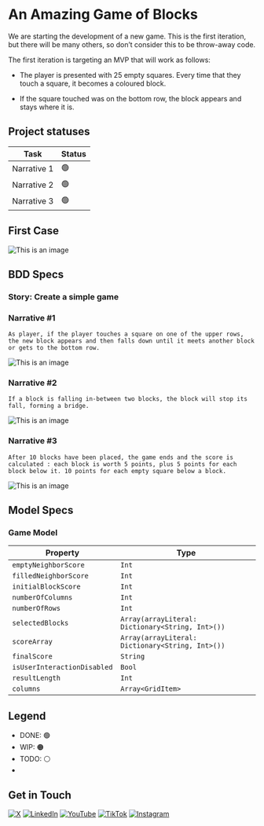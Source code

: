 # An Amazing Game of Blocks

We are starting the development of a new game. This is the first iteration, but there will be many others, so don’t consider this to be throw-away code.

The first iteration is targeting an MVP that will work as follows:

- The player is presented with 25 empty squares. Every time that they touch a square, it becomes a coloured block.

- If the square touched was on the bottom row, the block appears and stays where it is.

## Project statuses

| Task        | Status |
| ----------- | ------ |
| Narrative 1 | 🟢     |
| Narrative 2 | 🟢     |
| Narrative 3 | 🟢     |

## First Case

![This is an image](assets/first_case.png)

## BDD Specs

### Story: Create a simple game

### Narrative #1

```
As player, if the player touches a square on one of the upper rows, the new block appears and then falls down until it meets another block or gets to the bottom row.
```

![This is an image](assets/target_action_case.png)

### Narrative #2

```
If a block is falling in-between two blocks, the block will stop its fall, forming a bridge.
```

![This is an image](assets/block_falling_use_case.png)

### Narrative #3

```
After 10 blocks have been placed, the game ends and the score is calculated : each block is worth 5 points, plus 5 points for each block below it. 10 points for each empty square below a block.
```

![This is an image](assets/last_case.png)

## Model Specs

### Game Model

| Property                    | Type                                             |
| --------------------------- | ------------------------------------------------ |
| `emptyNeighborScore`        | `Int`                                            |
| `filledNeighborScore`       | `Int`                                            |
| `initialBlockScore`         | `Int`                                            |
| `numberOfColumns`           | `Int`                                            |
| `numberOfRows`              | `Int`                                            |
| `selectedBlocks`            | `Array(arrayLiteral: Dictionary<String, Int>())` |
| `scoreArray`                | `Array(arrayLiteral: Dictionary<String, Int>())` |
| `finalScore`                | `String`                                         |
| `isUserInteractionDisabled` | `Bool`                                           |
| `resultLength`              | `Int`                                            |
| `columns`                   | `Array<GridItem>`                                |

## Legend

- DONE: 🟢
- WIP: 🟠
- TODO: ⚪️
- 

## Get in Touch

[![X](https://img.shields.io/badge/X-Nicolò_Curioni-darkgrey.svg)](https://bit.ly/3KHu7Kk)
[![LinkedIn](https://img.shields.io/badge/LinkedIn-Nicolò_Curioni-blue.svg)](https://bit.ly/42AsPXY) 
[![YouTube](https://img.shields.io/badge/YouTube-Nicolò_Curioni-red.svg)](https://bit.ly/3P0ASa8) 
[![TikTok](https://img.shields.io/badge/TikTok-Nicolò_Curioni-darkgrey.svg)](https://bit.ly/45LlPZY)
[![Instagram](https://img.shields.io/badge/Instagram-Nicolò_Curioni-purple.svg)](https://bit.ly/3Uk9ln8)
